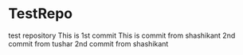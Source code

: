 # TestRepo
test repository
This is 1st commit
This is commit from shashikant
2nd commit from tushar
2nd commit from shashikant
